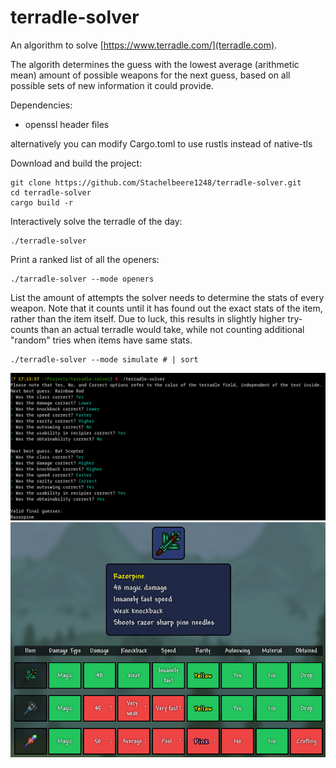 # terradle-solver
An algorithm to solve [https://www.terradle.com/](terradle.com).

The algorith determines the guess with the lowest average (arithmetic mean) amount of possible weapons for the next guess, based on all possible sets of new information it could provide.

Dependencies:
- openssl header files

alternatively you can modify Cargo.toml to use rustls instead of native-tls

Download and build the project:
```
git clone https://github.com/Stachelbeere1248/terradle-solver.git
cd terradle-solver
cargo build -r
```
Interactively solve the terradle of the day:
```
./terradle-solver
```
Print a ranked list of all the openers:
```
./tarradle-solver --mode openers
```
List the amount of attempts the solver needs to determine the stats of every weapon. Note that it counts until it has found out the exact stats of the item, rather than the item itself. Due to luck, this results in slightly higher try-counts than an actual terradle would take, while not counting additional "random" tries when items have same stats.
```
./terradle-solver --mode simulate # | sort
```

![cli-example](example.png)
![web-example](example-web.png)
